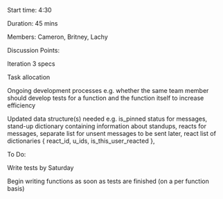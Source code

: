 Start time: 4:30 

 

Duration: 45 mins 

 

Members: Cameron, Britney, Lachy 

 

Discussion Points:  

Iteration 3 specs 

Task allocation 

Ongoing development processes e.g. whether the same team member should develop tests for a function and the function itself to increase efficiency 

Updated data structure(s) needed e.g. is_pinned status for messages, stand-up dictionary containing information about standups, reacts for messages, separate list for unsent messages to be sent later, react list of dictionaries { react_id, u_ids, is_this_user_reacted },  

 

To Do: 

Write tests by Saturday 

Begin writing functions as soon as tests are finished (on a per function basis) 

 

 
